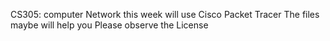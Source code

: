 CS305: computer Network
this week will use Cisco Packet Tracer
The files maybe will help you
Please observe the License
